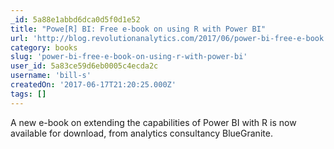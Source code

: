 ```yaml
---
_id: 5a88e1abbd6dca0d5f0d1e52
title: "Powe[R] BI: Free e-book on using R with Power BI"
url: 'http://blog.revolutionanalytics.com/2017/06/power-bi-free-e-book.html'
category: books
slug: 'power-bi-free-e-book-on-using-r-with-power-bi'
user_id: 5a83ce59d6eb0005c4ecda2c
username: 'bill-s'
createdOn: '2017-06-17T21:20:25.000Z'
tags: []
---
```


A new e-book on extending the capabilities of Power BI with R is now available for download, from analytics consultancy BlueGranite.
